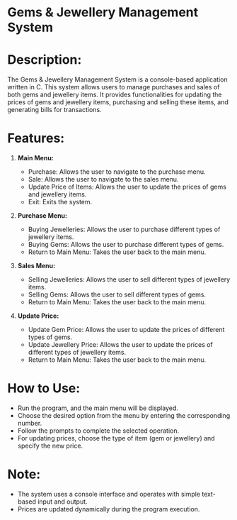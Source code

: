 # **Gems & Jewellery Management System**

# **Description:**
The Gems & Jewellery Management System is a console-based application written in C. This system allows users to manage purchases and sales of both gems and jewellery items. It provides functionalities for updating the prices of gems and jewellery items, purchasing and selling these items, and generating bills for transactions.

# **Features:**
1. **Main Menu:**
   - Purchase: Allows the user to navigate to the purchase menu.
   - Sale: Allows the user to navigate to the sales menu.
   - Update Price of Items: Allows the user to update the prices of gems and jewellery items.
   - Exit: Exits the system.

2. **Purchase Menu:**
   - Buying Jewelleries: Allows the user to purchase different types of jewellery items.
   - Buying Gems: Allows the user to purchase different types of gems.
   - Return to Main Menu: Takes the user back to the main menu.

3. **Sales Menu:**
   - Selling Jewelleries: Allows the user to sell different types of jewellery items.
   - Selling Gems: Allows the user to sell different types of gems.
   - Return to Main Menu: Takes the user back to the main menu.

4. **Update Price:**
   - Update Gem Price: Allows the user to update the prices of different types of gems.
   - Update Jewellery Price: Allows the user to update the prices of different types of jewellery items.
   - Return to Main Menu: Takes the user back to the main menu.

# **How to Use:**
- Run the program, and the main menu will be displayed.
- Choose the desired option from the menu by entering the corresponding number.
- Follow the prompts to complete the selected operation.
- For updating prices, choose the type of item (gem or jewellery) and specify the new price.

# **Note:**
- The system uses a console interface and operates with simple text-based input and output.
- Prices are updated dynamically during the program execution.

